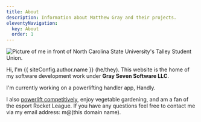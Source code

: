 ```yaml
---
title: About
description: Information about Matthew Gray and their projects.
eleventyNavigation:
  key: About
  order: 1
---
```


<img src="/images/avatar.jpeg" alt="Picture of me in front of North Carolina State University's Talley Student Union." class="myphoto" />

Hi, I'm {{ siteConfig.author.name }} (he/they). This website is the home of my software development work under **Gray Seven Software LLC**.

I'm currently working on a powerlifting handler app, Handly. 

I also [powerlift competitively](https://www.openpowerlifting.org/u/matthewgray1), enjoy vegetable gardening, and am a fan of the esport Rocket League. If you have any questions feel free to contact me via my email address: m@(this domain name).
